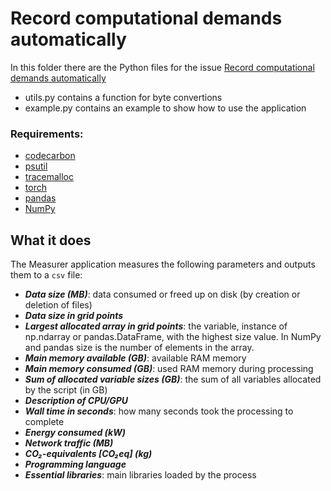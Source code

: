 # Record computational demands automatically
In this folder there are the Python files for the issue [Record computational demands automatically](https://github.com/FAIRiCUBE/FAIRiCUBE-Hub-issue-tracker/issues/16)
- utils.py contains a function for byte convertions
- example.py contains an example to show how to use the application

### Requirements:
- [codecarbon](https://mlco2.github.io/codecarbon/index.html)
- [psutil](https://psutil.readthedocs.io/en/latest/#)
- [tracemalloc](https://docs.python.org/3/library/tracemalloc.html)
- [torch](https://pypi.org/project/torch/)
- [pandas](https://pandas.pydata.org/)
- [NumPy](https://numpy.org/)

## What it does
The Measurer application measures the following parameters and outputs them to a `csv` file:
- ___Data size (MB)___: data consumed or freed up on disk (by creation or deletion of files)
- ___Data size in grid points___
- ___Largest allocated array in grid points___: the variable, instance of np.ndarray or pandas.DataFrame, with the highest size value. In NumPy and pandas size is the number of elements in the array.
- ___Main memory available (GB)___: available RAM memory 
- ___Main memory consumed (GB)___: used RAM memory during processing
- ___Sum of allocated variable sizes (GB)___: the sum of all variables allocated by the script (in GB)
- ___Description of CPU/GPU___
- ___Wall time in seconds___: how many seconds took the processing to complete
- ___Energy consumed (kW)___
- ___Network traffic (MB)___
- ___CO₂-equivalents [CO₂eq] (kg)___
- ___Programming language___
- ___Essential libraries___: main libraries loaded by the process
